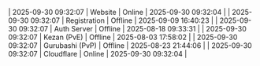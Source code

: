 | 2025-09-30 09:32:07 | Website | Online | 2025-09-30 09:32:04 |
| 2025-09-30 09:32:07 | Registration | Offline | 2025-09-09 16:40:23 |
| 2025-09-30 09:32:07 | Auth Server | Offline | 2025-08-18 09:33:31 |
| 2025-09-30 09:32:07 | Kezan (PvE) | Offline | 2025-08-03 17:58:02 |
| 2025-09-30 09:32:07 | Gurubashi (PvP) | Offline | 2025-08-23 21:44:06 |
| 2025-09-30 09:32:07 | Cloudflare | Online | 2025-09-30 09:32:04 |
